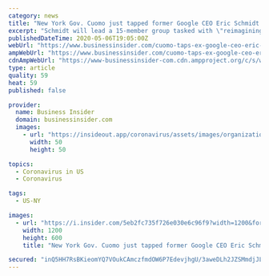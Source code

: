 ```yaml
---
category: news
title: "New York Gov. Cuomo just tapped former Google CEO Eric Schmidt to help invent a more tech-focused future for the state post-pandemic"
excerpt: "Schmidt will lead a 15-member group tasked with \"reimagining\" New York post-pandemic — starting with telehealth, remote learning, and internet access."
publishedDateTime: 2020-05-06T19:05:00Z
webUrl: "https://www.businessinsider.com/cuomo-taps-ex-google-ceo-eric-schmidt-chair-reimagining-commission-2020-5"
ampWebUrl: "https://www.businessinsider.com/cuomo-taps-ex-google-ceo-eric-schmidt-chair-reimagining-commission-2020-5?amp"
cdnAmpWebUrl: "https://www-businessinsider-com.cdn.ampproject.org/c/s/www.businessinsider.com/cuomo-taps-ex-google-ceo-eric-schmidt-chair-reimagining-commission-2020-5?amp"
type: article
quality: 59
heat: 59
published: false

provider:
  name: Business Insider
  domain: businessinsider.com
  images:
    - url: "https://insideout.app/coronavirus/assets/images/organizations/businessinsider.com-50x50.jpg"
      width: 50
      height: 50

topics:
  - Coronavirus in US
  - Coronavirus

tags:
  - US-NY

images:
  - url: "https://i.insider.com/5eb2fc735f726e030e6c96f9?width=1200&format=jpeg"
    width: 1200
    height: 600
    title: "New York Gov. Cuomo just tapped former Google CEO Eric Schmidt to help invent a more tech-focused future for the state post-pandemic"

secured: "inQ5HH7RsBKieomYQ7VOukCAmczfmdOW6P7EdevjhgU/3aweDLh2JZSMmdjJL/Gy5Z7oySrrCwxZvbmwsB5C7ab7DnBOjkivW/pcpbirSiPxZmR4p6ps2wH2UVu2fT9LkLOYKocv1R7x00CuqqPKM4vzR/ffVpDHY7r3hcLHWd3M67O5zHirIF5U1k1i7cAqATm98n6dOlEac+PJvA2EssSRoF8kDJBd0v5EPD0zxH22/lagggiigbm0WnhNV1WZOJ9XtVdKlcszwvjsjeksxjeYf/0NriXJQvnI9i6N29FOhAbjnMUt5FHo6yjSzCbT0BfUvf/ZuY+BGtfxcBavcM2A3Cvh8gkjiA+k3ytymjoRbzpTjuNEPmDjoH+kfMjNojm59r3cXm2fkbTR8+m16gOqIFJ/I9aYNkvwdJrgIqu8F175AyeYlhEoFwb8MaDW8+qqdOwKTMyOucOSxmSHmDBru0KegzmwNjwhKLXPR6g=;cpOPI/zvzr0qxxWwY6qmmg=="
---
```


